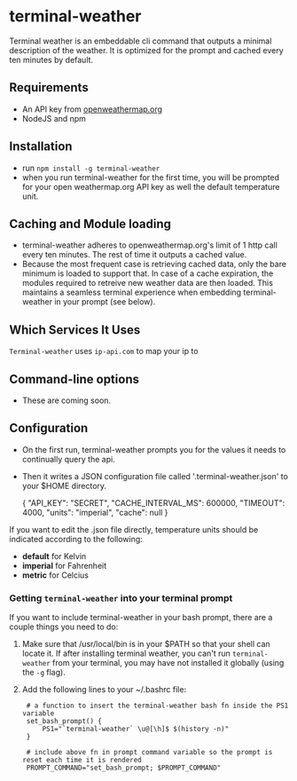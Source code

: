 # terminal-weather

Terminal weather is an embeddable cli command that outputs a minimal description of the weather. It is optimized for the prompt and cached every ten minutes by default.

## Requirements

+ An API key from [openweathermap.org](http://openweathermap.org)
+ NodeJS and npm

## Installation

+ run `npm install -g terminal-weather`
+ when you run terminal-weather for the first time, you will be prompted for your open weathermap.org API key as well the default temperature unit.

## Caching and Module loading

+ terminal-weather adheres to openweathermap.org's limit of 1 http call every ten minutes. The rest of time it outputs a cached value. 
+ Because the most frequent case is retrieving cached data, only the bare minimum is loaded to support that.  In case of a cache expiration, the modules required to retreive new weather data are then loaded. This maintains a seamless terminal experience when embedding terminal-weather in your prompt (see below). 

## Which Services It Uses

`Terminal-weather` uses `ip-api.com` to map your ip to  

## Command-line options
+ These are coming soon.

## Configuration 

+ On the first run, terminal-weather prompts you for the values it needs to continually query the api.
+ Then it writes a JSON configuration file called '.terminal-weather.json' to your $HOME directory.

    {
        "API_KEY": "SECRET",
        "CACHE_INTERVAL_MS": 600000,
        "TIMEOUT": 4000,
        "units": "imperial",
        "cache": null
    }

If you want to edit the .json file directly, temperature units should be indicated according to the following:

+ **default** for Kelvin
+ **imperial** for Fahrenheit
+ **metric** for Celcius

### Getting `terminal-weather` into your terminal prompt

If you want to include terminal-weather in your bash prompt, there are a couple things you need to do:

1. Make sure that /usr/local/bin is in your $PATH so that your shell can locate it. If after installing terminal weather, you can't run `terminal-weather` from your terminal, you may have not installed it globally (using the `-g` flag). 
2. Add the following lines to your ~/.bashrc file:

        # a function to insert the terminal-weather bash fn inside the PS1 variable
        set_bash_prompt() {
            PS1="`terminal-weather` \u@[\h]$ $(history -n)"
        }

        # include above fn in prompt command variable so the prompt is reset each time it is rendered
        PROMPT_COMMAND="set_bash_prompt; $PROMPT_COMMAND"

